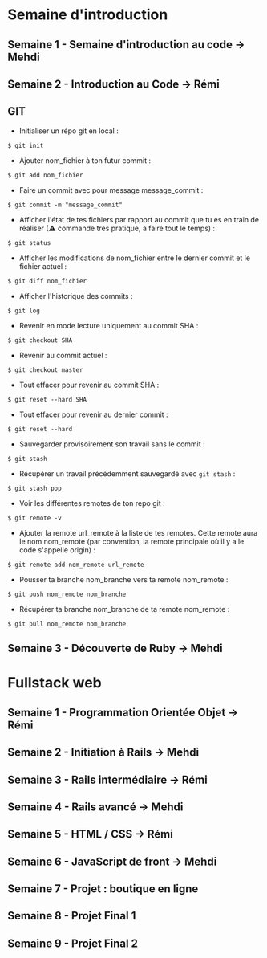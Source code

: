 # Semaine d'introduction
## Semaine 1 - Semaine d'introduction au code -> Mehdi
## Semaine 2 - Introduction au Code           -> Rémi
## GIT 


* Initialiser un répo git en local :
```language-shell 
$ git init
```
* Ajouter nom_fichier à ton futur commit :
```language-shell 
$ git add nom_fichier
```
* Faire un commit avec pour message message_commit :
```language-shell 
$ git commit -m "message_commit"
```

* Afficher l'état de tes fichiers par rapport au commit que tu es en train de réaliser (⚠ commande très pratique, à faire tout le temps) :
```language-shell 
$ git status
```

* Afficher les modifications de nom_fichier entre le dernier commit et le fichier actuel :
```language-shell 
$ git diff nom_fichier
```

* Afficher l'historique des commits :
```language-shell 
$ git log
```

* Revenir en mode lecture uniquement au commit SHA :
```language-shell 
$ git checkout SHA
```

* Revenir au commit actuel :
```language-shell 
$ git checkout master
```

* Tout effacer pour revenir au commit SHA :
```language-shell 
$ git reset --hard SHA
```

* Tout effacer pour revenir au dernier commit :
```language-shell 
$ git reset --hard
```

* Sauvegarder provisoirement son travail sans le commit :
```language-shell 
$ git stash
```

* Récupérer un travail précédemment sauvegardé avec `git stash` :
```language-shell 
$ git stash pop
```

* Voir les différentes remotes de ton repo git :
```language-shell 
$ git remote -v
```

* Ajouter la remote url_remote à la liste de tes remotes. Cette remote aura le nom nom_remote (par convention, la remote principale où il y a le code s'appelle origin) :
```language-shell 
$ git remote add nom_remote url_remote
```

* Pousser ta branche nom_branche vers ta remote nom_remote :
```language-shell 
$ git push nom_remote nom_branche
```

* Récupérer ta branche nom_branche de ta remote nom_remote :
```language-shell 
$ git pull nom_remote nom_branche
```



## Semaine 3 - Découverte de Ruby             -> Mehdi

# Fullstack web
## Semaine 1 - Programmation Orientée Objet   -> Rémi
## Semaine 2 - Initiation à Rails             -> Mehdi
## Semaine 3 - Rails intermédiaire            -> Rémi
## Semaine 4 - Rails avancé                   -> Mehdi
## Semaine 5 - HTML / CSS                     -> Rémi
## Semaine 6 - JavaScript de front            -> Mehdi
## Semaine 7 - Projet : boutique en ligne
## Semaine 8 - Projet Final 1
## Semaine 9 - Projet Final 2
